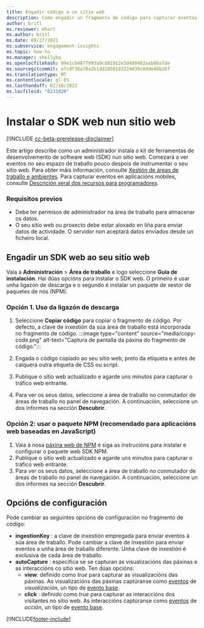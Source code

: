 ```yaml
---
title: Engadir código a un sitio web
description: Como engadir un fragmento de código para capturar eventos de Dynamics 365 Customer Insights no seu sitio web.
author: britl
ms.reviewer: mhart
ms.author: britl
ms.date: 09/27/2021
ms.subservice: engagement-insights
ms.topic: how-to
ms.manager: shellyha
ms.openlocfilehash: 99e1c04877993a9cd81912e3d400402aab06a7de
ms.sourcegitcommit: e7cdf36a78a2b1dd2850183224d39c8dde46b26f
ms.translationtype: MT
ms.contentlocale: gl-ES
ms.lasthandoff: 02/16/2022
ms.locfileid: "8231020"
---
```

# <a name="install-the-web-sdk-on-a-website"></a>Instalar o SDK web nun sitio web

[!INCLUDE [cc-beta-prerelease-disclaimer](includes/cc-beta-prerelease-disclaimer.md)]

Este artigo describe como un administrador instala o kit de ferramentas de desenvolvemento de software web (SDK) nun sitio web. Comezará a ver eventos no seu espazo de traballo pouco despois de instrumentar o seu sitio web. Para obter máis información, consulte [Xestión de áreas de traballo e ambientes](manage-environments-workspaces.md). Para capturar eventos en aplicacións móbiles, consulte [Descrición xeral dos recursos para programadores](developer-resources.md).


### <a name="prerequisites"></a>Requisitos previos

* Debe ter permisos de administrador na área de traballo para almacenar os datos.
* O seu sitio web ou proxecto debe estar aloxado en liña para enviar datos de actividade. O servidor non aceptará datos enviados desde un ficheiro local.


## <a name="add-web-sdk-to-your-website"></a>Engadir un SDK web ao seu sitio web

Vaia a **Administración** > **Área de traballo** e logo seleccione **Guía de instalación**. Hai dúas opcións para instalar o SDK web. O primeiro é usar unha ligazón de descarga e o segundo é instalar un paquete de xestor de paquetes de nós (NPM).

### <a name="option-1-using-the-download-link"></a>Opción 1. Uso da ligazón de descarga

1. Seleccione **Copiar código** para copiar o fragmento de código. Por defecto, a clave de inxestión da súa área de traballo está incorporada no fragmento de código.
  :::image type="content" source="media/copy-code.png" alt-text="Captura de pantalla da páxina do fragmento de código.":::

1. Engada o código copiado ao seu sitio web, preto da <head> etiqueta e antes de calquera outra etiqueta de CSS ou script.
1. Publique o sitio web actualizado e agarde uns minutos para capturar o tráfico web entrante.
1. Para ver os seus datos, seleccione a área de traballo no conmutador de áreas de traballo no panel de navegación. A continuación, seleccione un dos informes na sección **Descubrir**.

### <a name="option-2-using-the-npm-package-recommended-for-javascript-based-web-apps"></a>Opción 2: usar o paquete NPM (recomendado para aplicacións web baseadas en JavaScript)

1. Vaia á nosa [páxina web de NPM](https://www.npmjs.com/package/engagementinsights-web) e siga as instrucións para instalar e configurar o paquete web SDK NPM.
1. Publique o sitio web actualizado e agarde uns minutos para capturar o tráfico web entrante.
1. Para ver os seus datos, seleccione a área de traballo no conmutador de áreas de traballo no panel de navegación. A continuación, seleccione un dos informes na sección **Descubrir**.

## <a name="configuration-options"></a>Opcións de configuración

Pode cambiar as seguintes opcións de configuración no fragmento de código:

- **ingestionKey** : a clave de inxestión empregada para enviar eventos á súa área de traballo. Pode cambiar a clave de inxestión para enviar eventos a unha área de traballo diferente. Unha clave de inxestión é exclusiva de cada área de traballo.
- **autoCapture** : especifica se se capturan as visualizacións das páxinas e as interaccións co sitio web. Ten dúas opcións:
    - **view**: definido como *true* para capturar as visualizacións das páxinas. As visualizacións das páxinas captúranse como [eventos](glossary.md#event) de *visualización*, un tipo de [evento base](glossary.md#base-event).
    - **click** : definido como *true* para capturar as interaccións dos visitantes no sitio web. As interaccións captúranse como [eventos](glossary.md#event) de *acción*, un tipo de [evento base](glossary.md#base-event).

[!INCLUDE[footer-include](../includes/footer-banner.md)]
